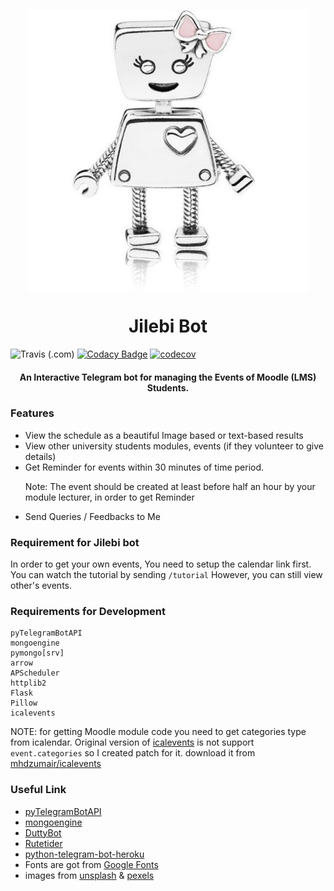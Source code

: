 <p align="center">
    <img src="images/photo_2020-12-08_13-26-48.jpg" width=450 height=450 align=center>
</p>
<h1 align="center">Jilebi Bot</h1>

![Travis (.com)](https://img.shields.io/travis/com/mhdzumair/Jilebi-Bot)
[![Codacy Badge](https://api.codacy.com/project/badge/Grade/4eb89a0e5a2741d58245092ef01f72f5)](https://app.codacy.com/gh/mhdzumair/Jilebi-Bot?utm_source=github.com&utm_medium=referral&utm_content=mhdzumair/Jilebi-Bot&utm_campaign=Badge_Grade)
[![codecov](https://codecov.io/gh/mhdzumair/Jilebi-Bot/branch/main/graph/badge.svg?token=P8BDN38VQ6)](https://codecov.io/gh/mhdzumair/Jilebi-Bot)

<h4 align="center">An Interactive Telegram bot for managing the Events of Moodle (LMS) Students.</h4>

### Features
* View the schedule as a beautiful Image based or text-based results
* View other university students modules, events (if they volunteer to give details)
* Get Reminder for events within 30 minutes of time period.<p color="red"> Note: The event should be created at least before half an hour by your module lecturer, in order to get Reminder</p>
* Send Queries / Feedbacks to Me

### Requirement for Jilebi bot
In order to get your own events, You need to setup the calendar link first.
You can watch the tutorial by sending `/tutorial`
However, you can still view other's events.

### Requirements for Development
    pyTelegramBotAPI
    mongoengine
    pymongo[srv]
    arrow
    APScheduler
    httplib2
    Flask
    Pillow
    icalevents
NOTE: for getting Moodle module code you need to get categories type from icalendar.
      Original version of [icalevents](https://github.com/irgangla/icalevents) is not support `event.categories` so I created patch for it.
      download it from [mhdzumair/icalevents](https://github.com/mhdzumair/icalevents.git)

### Useful Link
* [pyTelegramBotAPI](https://github.com/eternnoir/pyTelegramBotAPI)
* [mongoengine](http://docs.mongoengine.org/tutorial.html)
* [DuttyBot](https://github.com/dmytrostriletskyi/DuttyBot.git)
* [Rutetider](https://github.com/dmytrostriletskyi/Rutetider)
* [python-telegram-bot-heroku](https://github.com/liuhh02/python-telegram-bot-heroku)
* Fonts are got from [Google Fonts](https://fonts.google.com/)
* images from [unsplash](https://unsplash.com/s/photos/paper-and-laptop) & [pexels](https://www.pexels.com/search/paper%20and%20pen/) 
